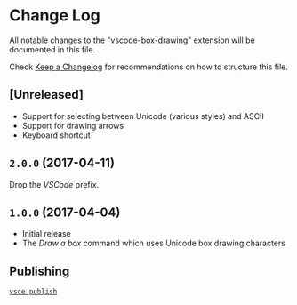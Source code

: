 # Change Log

All notable changes to the "vscode-box-drawing" extension will be documented in this file.

Check [Keep a Changelog](http://keepachangelog.com/) for recommendations on how to structure this file.

## [Unreleased]

- Support for selecting between Unicode (various styles) and ASCII
- Support for drawing arrows
- Keyboard shortcut

## `2.0.0` (2017-04-11)

Drop the *VSCode* prefix.

## `1.0.0` (2017-04-04)

- Initial release
- The *Draw a box* command which uses Unicode box drawing characters

## Publishing

[`vsce publish`](https://code.visualstudio.com/docs/extensions/publish-extension)
